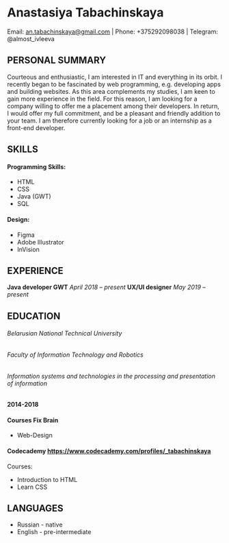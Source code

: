# **Anastasiya Tabachinskaya**

Email: <an.tabachinskaya@gmail.com> | Phone: +375292098038 | Telegram: @almost_ivleeva

## PERSONAL SUMMARY
Courteous and enthusiastic, I am interested in IT and everything in its orbit. I recently began to be fascinated by web programming, e.g. developing apps and building websites. 
As this area complements my studies, I am keen to gain more experience in the field. For this reason, I am looking for a company willing to offer me a placement among their developers. In return, I would offer my full commitment, and be a pleasant and friendly addition to your team.
I am therefore currently looking for a job or an internship as a front-end developer.

## SKILLS
#### Programming Skills:
* HTML
* CSS
* Java (GWT)
* SQL
#### Design:
* Figma
* Adobe Illustrator
* InVision
## EXPERIENCE
**Java developer GWT**
*April 2018 – present*
**UX/UI designer**
*May 2019 – present*
## EDUCATION
###### Belarusian National Technical University
###### Faculty of Information Technology and Robotics 
###### Information systems and technologies in the processing and presentation of information
**2014-2018**
#### Сourses Fix Brain
* Web-Design
#### Codecademy <https://www.codecademy.com/profiles/_tabachinskaya>
Сourses:
* Introduction to HTML
* Learn CSS

## LANGUAGES
* Russian - native
* English - pre-intermediate

